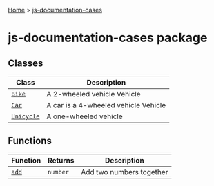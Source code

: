 [Home](./index) &gt; [js-documentation-cases](./js-documentation-cases.md)

# js-documentation-cases package

## Classes

|  Class | Description |
|  --- | --- |
|  [`Bike`](./js-documentation-cases.bike.md) | A 2-wheeled vehicle  Vehicle |
|  [`Car`](./js-documentation-cases.car.md) | A car is a 4-wheeled vehicle  Vehicle |
|  [`Unicycle`](./js-documentation-cases.unicycle.md) | A one-wheeled vehicle |

## Functions

|  Function | Returns | Description |
|  --- | --- | --- |
|  [`add`](./js-documentation-cases.add.md) | `number` | Add two numbers together |

